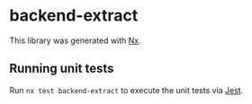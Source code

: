 # backend-extract

This library was generated with [Nx](https://nx.dev).

## Running unit tests

Run `nx test backend-extract` to execute the unit tests via [Jest](https://jestjs.io).

